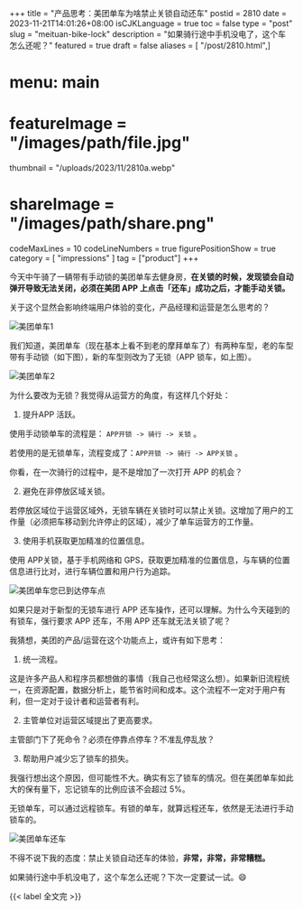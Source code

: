 +++
title = "产品思考：美团单车为啥禁止关锁自动还车"
postid = 2810
date = 2023-11-21T14:01:26+08:00
isCJKLanguage = true
toc = false
type = "post"
slug = "meituan-bike-lock"
description = "如果骑行途中手机没电了，这个车怎么还呢？"
featured = true
draft = false
aliases = [ "/post/2810.html",]
# menu: main
# featureImage = "/images/path/file.jpg"
thumbnail = "/uploads/2023/11/2810a.webp"
# shareImage = "/images/path/share.png"
codeMaxLines = 10
codeLineNumbers = true
figurePositionShow = true
category = [ "impressions" ]
tag = ["product"]
+++

今天中午骑了一辆带有手动锁的美团单车去健身房，**在关锁的时候，发现锁会自动弹开导致无法关闭，必须在美团 APP 上点击「还车」成功之后，才能手动关锁。**

关于这个显然会影响终端用户体验的变化，产品经理和运营是怎么思考的？ <!--more-->

![美团单车1](/uploads/2023/11/2810a.webp)

我们知道，美团单车（现在基本上看不到老的摩拜单车了）有两种车型，老的车型带有手动锁（如下图），新的车型则改为了无锁（APP 锁车，如上图）。

![美团单车2](/uploads/2023/11/2810b.webp)

为什么要改为无锁？我觉得从运营方的角度，有这样几个好处：

1. 提升APP 活跃。

使用手动锁单车的流程是： `APP开锁 -> 骑行 -> 关锁` 。

若使用的是无锁单车，流程变成了：`APP开锁 -> 骑行 -> APP关锁` 。

你看，在一次骑行的过程中，是不是增加了一次打开 APP 的机会？

2. 避免在非停放区域关锁。

若停放区域位于运营区域外，无锁车辆在关锁时可以禁止关锁。这增加了用户的工作量（必须把车移动到允许停止的区域），减少了单车运营方的工作量。

3. 使用手机获取更加精准的位置信息。

使用 APP关锁，基于手机网络和 GPS，获取更加精准的位置信息，与车辆的位置信息进行比对，进行车辆位置和用户行为追踪。

![美团单车您已到达停车点](/uploads/2023/11/2810c.webp)

如果只是对于新型的无锁车进行 APP 还车操作，还可以理解。为什么今天碰到的有锁车，强行要求 APP 还车，不用 APP 还车就无法关锁了呢？

我猜想，美团的产品/运营在这个功能点上，或许有如下思考：

1. 统一流程。

这是许多产品人和程序员都想做的事情（我自己也经常这么想）。如果新旧流程统一，在资源配置，数据分析上，能节省时间和成本。这个流程不一定对于用户有利，但一定对于设计者和运营者有利。

2. 主管单位对运营区域提出了更高要求。

主管部门下了死命令？必须在停靠点停车？不准乱停乱放？

3. 帮助用户减少忘了锁车的损失。

我强行想出这个原因，但可能性不大。确实有忘了锁车的情况。但在美团单车如此大的保有量下，忘记锁车的比例应该不会超过 5%。

无锁单车，可以通过远程锁车。有锁的单车，就算远程还车，依然是无法进行手动锁车的。

![美团单车还车](/uploads/2023/11/2810d.webp)

不得不说下我的态度：禁止关锁自动还车的体验，**非常，非常，非常糟糕。**

如果骑行途中手机没电了，这个车怎么还呢？下次一定要试一试。😄

{{< label 全文完 >}}